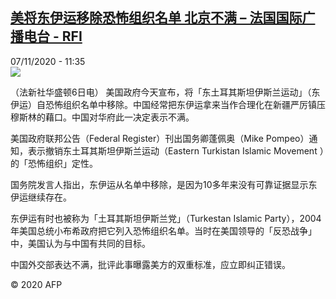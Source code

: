 <!--1604750158000-->
[美将东伊运移除恐怖组织名单 北京不满 – 法国国际广播电台 - RFI](http://www.rfi.fr//cn/contenu/20201107-%E7%BE%8E%E5%B0%86%E4%B8%9C%E4%BC%8A%E8%BF%90%E7%A7%BB%E9%99%A4%E6%81%90%E6%80%96%E7%BB%84%E7%BB%87%E5%90%8D%E5%8D%95-%E5%8C%97%E4%BA%AC%E4%B8%8D%E6%BB%A1)
------

<div>07/11/2020 - 11:35</div><img src="https://s.rfi.fr/media/display/a7b93820-20e8-11eb-9cf9-005056a964fe/w:310/p:16x9/int0012b.201107183503.jpg"><div class="t-content__body u-clearfix"><p>（法新社华盛顿6日电）    美国政府今天宣布，将「东土耳其斯坦伊斯兰运动」（东伊运）自恐怖组织名单中移除。中国经常把东伊运拿来当作合理化在新疆严厉镇压穆斯林的藉口。中国对华府此一决定表示不满。</p><p>    美国政府联邦公告（Federal Register）刊出国务卿蓬佩奥（Mike Pompeo）通知，表示撤销东土耳其斯坦伊斯兰运动（Eastern Turkistan Islamic Movement ）的「恐怖组织」定性。</p><p>    国务院发言人指出，东伊运从名单中移除，是因为10多年来没有可靠证据显示东伊运继续存在。</p><p>    东伊运有时也被称为「土耳其斯坦伊斯兰党」（Turkestan Islamic Party），2004年美国总统小布希政府把它列入恐怖组织名单。当时在美国领导的「反恐战争」中，美国认为与中国有共同的目标。</p><p>    中国外交部表达不满，批评此事曝露美方的双重标准，应立即纠正错误。</p><p class="t-copyright">© 2020 AFP</p>        </div>
